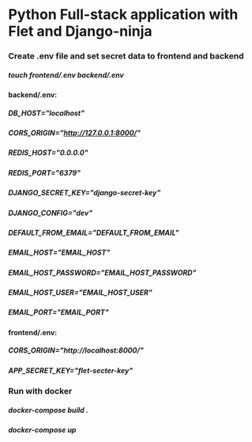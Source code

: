 # Python Full-stack application with Flet and Django-ninja
### Create .env file and set secret data to frontend and backend
##### touch frontend/.env backend/.env
#### backend/.env:
##### DB_HOST="localhost"
##### CORS_ORIGIN="http://127.0.0.1:8000/"
##### REDIS_HOST="0.0.0.0"
##### REDIS_PORT="6379"
##### DJANGO_SECRET_KEY="django-secret-key"
##### DJANGO_CONFIG="dev"
##### DEFAULT_FROM_EMAIL="DEFAULT_FROM_EMAIL"
##### EMAIL_HOST="EMAIL_HOST"
##### EMAIL_HOST_PASSWORD="EMAIL_HOST_PASSWORD"
##### EMAIL_HOST_USER="EMAIL_HOST_USER"
##### EMAIL_PORT="EMAIL_PORT"
#### frontend/.env:
##### CORS_ORIGIN="http://localhost:8000/"
##### APP_SECRET_KEY="flet-secter-key"

### Run with docker
##### docker-compose build .
##### docker-compose up
